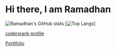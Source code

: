 # Hi there, I am Ramadhan
![Ramadhan's GitHub stats](https://github-readme-stats.vercel.app/api?username=Ramadhan0&show_icons=true&theme=tokyonight)
[![Top Langs](https://github-readme-stats.vercel.app/api/top-langs/?username=Ramadhan0&layout=compact)]


[codersrank profile](https://profile.codersrank.io/user/ramadhan0)

[Portifolio](https://ramadhan0.github.io/Ramadhan0/)
